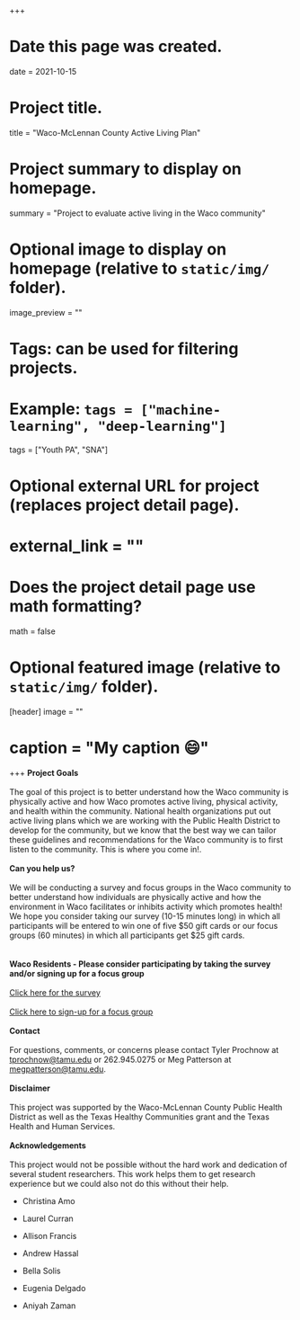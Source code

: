 +++
# Date this page was created.
date = 2021-10-15

# Project title.
title = "Waco-McLennan County Active Living Plan"

# Project summary to display on homepage.
summary = "Project to evaluate active living in the Waco community"

# Optional image to display on homepage (relative to `static/img/` folder).
 image_preview = ""

# Tags: can be used for filtering projects.
# Example: `tags = ["machine-learning", "deep-learning"]`
 tags = ["Youth PA", "SNA"]

# Optional external URL for project (replaces project detail page).
# external_link = ""

# Does the project detail page use math formatting?
math = false

# Optional featured image (relative to `static/img/` folder).
[header]
 image = ""
# caption = "My caption :smile:"

+++
**Project Goals** <br /><br />
	The goal of this project is to better understand how the Waco community is physically active and how Waco promotes active living, physical activity, and health within the community. National health organizations put out active living plans which we are working with the Public Health District to develop for the community, but we know that the best way we can tailor these guidelines and recommendations for the Waco community is to first listen to the community. This is where you come in!. 
<br /><br />
**Can you help us?** <br /><br />
	We will be conducting a survey and focus groups in the Waco community to better understand how individuals are physically active and how the environment in Waco facilitates or inhibits activity which promotes health! We hope you consider taking our survey (10-15 minutes long) in which all participants will be entered to win one of five $50 gift cards or our focus groups (60 minutes) in which all participants get $25 gift cards.
<br /><br />	
**Waco Residents - Please consider participating by taking the survey and/or signing up for a focus group**
<br /><br />
[Click here for the survey](https://bit.ly/activewaco1)
<br /><br />
[Click here to sign-up for a focus group](https://tamucehd.qualtrics.com/jfe/form/SV_6x7wtjQzzk38vVs)
<br /><br />
**Contact** <br /><br />
For questions, comments, or concerns please contact Tyler Prochnow at tprochnow@tamu.edu or 262.945.0275 or Meg Patterson at megpatterson@tamu.edu.
<br /><br />
**Disclaimer** <br /><br />
This project was supported by the Waco-McLennan County Public Health District as well as the Texas Healthy Communities grant and the Texas Health and Human Services.
<br /><br />
**Acknowledgements** <br /><br />
This project would not be possible without the hard work and dedication of several student researchers. This work helps them to get research experience but we could also not do this without their help.

- Christina Amo

- Laurel Curran

- Allison Francis

- Andrew Hassal

- Bella Solis

- Eugenia Delgado

- Aniyah Zaman